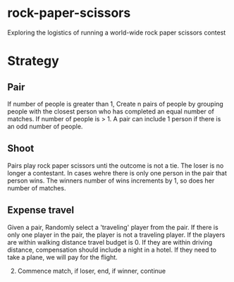 # rock-paper-scissors
Exploring the logistics of running a world-wide rock paper scissors contest


# Strategy

## Pair 

If number of people is greater than 1, Create n pairs of people by grouping
people with the closest person who has completed an equal number of matches. If
number of people is > 1. A pair can include 1 person if there is an odd number
of people.

## Shoot

Pairs play rock paper scissors unti the outcome is not a tie. The loser is no
longer a contestant. In cases wehre there is only one person in the pair that
person wins. The winners number of wins increments by 1, so does her number of
matches.


## Expense travel

Given a pair, Randomly select a 'traveling' player from the pair. If there is
only one player in the pair, the player is not a traveling player. If the
players are within walking distance travel budget is 0. If they are within
driving distance, compensation should include a night in a hotel. If they need
to take a plane, we will pay for the flight.








2. Commence match, if loser, end, if winner, continue


